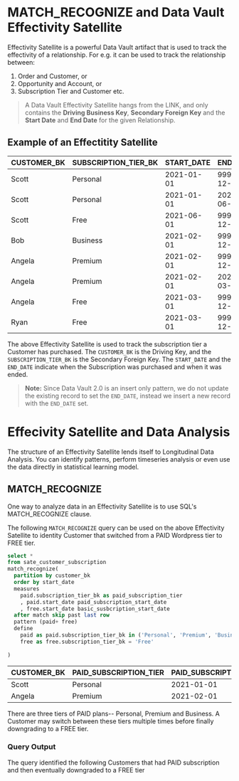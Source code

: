 # MATCH_RECOGNIZE and Data Vault Effectivity Satellite
Effectivity Satellite is a powerful Data Vault artifact that is used to track the effectivity of a relationship. For e.g. it can be used to track the relationship between:
1. Order and Customer, or 
2. Opportunity and Account, or 
3. Subscription Tier and Customer etc. 

> A Data Vault Effectivity Satellite hangs from the LINK, and only contains the **Driving Business Key**, **Secondary Foreign Key** and the **Start Date** and **End Date** for the given Relationship.


## Example of an Effectitity Satellite

| CUSTOMER_BK | SUBSCRIPTION_TIER_BK | START_DATE | END_DATE   |
|-------------|----------------------|------------|------------|
| Scott       | Personal             | 2021-01-01 | 9999-12-31 |
| Scott       | Personal             | 2021-01-01 | 2021-06-01 |
| Scott       | Free                 | 2021-06-01 | 9999-12-31 |
| Bob         | Business             | 2021-02-01 | 9999-12-31 |
| Angela      | Premium              | 2021-02-01 | 9999-12-31 |
| Angela      | Premium              | 2021-02-01 | 2021-03-01 |
| Angela      | Free                 | 2021-03-01 | 9999-12-31 |
| Ryan        | Free                 | 2021-03-01 | 9999-12-31 |

The above Effectivity Satellite is used to track the subscription tier a Customer has purchased. The `CUSTOMER_BK` is the Driving Key, and the `SUBSCRIPTION_TIER_BK` is the Secondary Foreign Key. The `START_DATE` and the `END_DATE` indicate when the Subscription was purchased and when it was ended. 

> **Note:** Since Data Vault 2.0 is an insert only pattern, we do not update the existing record to set the `END_DATE`, instead we insert a new record with the `END_DATE` set.

# Effecivity Satellite and Data Analysis
The structure of an Effectivity Satellite lends itself to Longitudinal Data Analysis. You can identify patterns, perform timeseries analysis or even use the data directly in statistical learning model. 

## MATCH_RECOGNIZE
One way to analyze data in an Effectivity Satellite is to use SQL's MATCH_RECOGNIZE clause.

The following `MATCH_RECOGNIZE` query can be used on the above Effectivity Satellite to identity Customer that switched from a PAID Wordpress tier to FREE tier. 

```sql
select * 
from sate_customer_subscription
match_recognize(
  partition by customer_bk
  order by start_date
  measures
    paid.subscription_tier_bk as paid_subscription_tier
    , paid.start_date paid_subscription_start_date
    , free.start_date basic_susbcription_start_date   
  after match skip past last row
  pattern (paid+ free)
  define 
    paid as paid.subscription_tier_bk in ('Personal', 'Premium', 'Business'), 
    free as free.subscription_tier_bk = 'Free'
  
)
```

| CUSTOMER_BK | PAID_SUBSCRIPTION_TIER | PAID_SUBSCRIPTION_START_DATE | BASIC_SUSBCRIPTION_START_DATE |
|-------------|------------------------|------------------------------|-------------------------------|
| Scott       | Personal               | 2021-01-01                   | 2021-06-01                    |
| Angela      | Premium                | 2021-02-01                   | 2021-03-01                    |



There are three tiers of PAID plans-- Personal, Premium and Business. A Customer may switch between these tiers multiple times before finally downgrading to a FREE tier.


### Query Output

The query identified the following Customers that had PAID subscription and then eventually downgraded to a FREE tier

